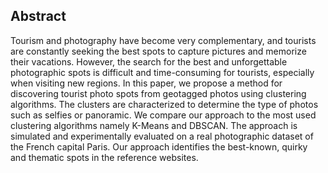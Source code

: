 ## Abstract
Tourism and photography have become very complementary, and tourists are constantly seeking the best spots to capture pictures and memorize their vacations. However, the search for the best and unforgettable photographic spots is difficult and time-consuming for tourists, especially when visiting new regions. In this paper, we propose a method for discovering tourist photo spots from geotagged photos using clustering algorithms. The clusters are characterized to determine the type of photos such as selfies or panoramic. We compare our approach to the most used clustering algorithms namely K-Means and DBSCAN. The approach is simulated and experimentally evaluated on a real photographic dataset of the French capital Paris. Our approach identifies the best-known, quirky and thematic spots in the reference websites.
